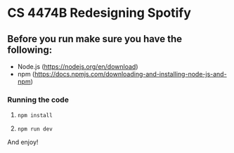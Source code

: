 # CS 4474B Redesigning Spotify

## Before you run make sure you have the following:
- Node.js (https://nodejs.org/en/download)
- npm (https://docs.npmjs.com/downloading-and-installing-node-js-and-npm)

### Running the code

1. ```
   npm install
   ```

2. ```
   npm run dev
   ```
And enjoy!
